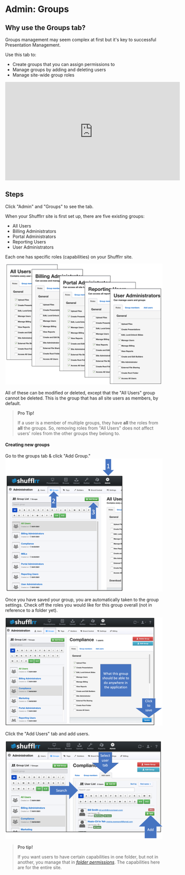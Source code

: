 # Admin: Groups
##  Why use the Groups tab?

Groups management may seem complex at first but it's key to successful Presentation Management. 

Use this tab to: 
* Create groups that you can assign permissions to 
* Manage groups by adding and deleting users
* Manage site-wide group roles 

<div class="player">
<iframe width="560" height="315" src="https://www.youtube-nocookie.com/embed/jAvwPDwSxgk" title="YouTube video player" frameborder="0" allow="accelerometer; autoplay; clipboard-write; encrypted-media; gyroscope; picture-in-picture" allowfullscreen></iframe>
</div>

## Steps 
Click "Admin" and "Groups" to see the tab. 

When your Shufflrr site is first set up, there are five existing groups: 
* All Users 
* Billing Administrators
* Portal Administrators
* Reporting Users
* User Administrators

Each one has specific roles (capabilities) on your Shufflrr site. 

![Group roles](img/admin-users-roles.png)

All of these can be modified or deleted, except that the "All Users" group cannot be deleted. This is the group that has all site users as members, by default. 

>**Pro Tip!**
> 
> If a user is a member of multiple groups, they have **all** the roles from **all** the groups. So, removing roles from "All Users" does not affect users' roles from the other groups they belong to.  

#### Creating new groups

Go to the groups tab & click "Add Group." 
![Creating a group](img/presentations-permissions-groups.png)

Once you have saved your group, you are automatically taken to the group settings. Check off the roles you would like for this group overall (not in reference to a folder yet). 

![Adding roles to a group](img/presentations-permissions-grouproles.png)

Click the "Add Users" tab and add users.

![Adding people to a group](img/presentations-permissions-groups-addusers.png)
 

>**Pro tip!**
>
> If you want users to have certain capabilities in one folder, but not in another, you manage that in _[folder permissions](presentations-permissions.md)_. The capabilities here are for the entire site. 

